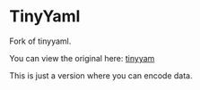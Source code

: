 # TinyYaml
Fork of tinyyaml.

You can view the original here: [tinyyam](https://github.com/peposso/lua-tinyyaml)

This is just a version where you can encode data.
